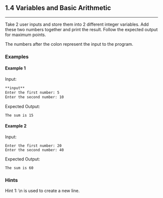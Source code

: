 ## 1.4 Variables and Basic Arithmetic

---

Take 2 user inputs and store them into 2 different integer variables. Add these two numbers together and print the result. Follow the expected output for maximum points.

The numbers after the colon represent the input to the program.

### Examples

#### Example 1

Input:

```md
**input**
Enter the first number: 5
Enter the second number: 10
```

Expected Output:

```
The sum is 15
```

#### Example 2

Input:

```
Enter the first number: 20
Enter the second number: 40
```

Expected Output:

```
The sum is 60
```

### Hints

Hint 1: \n is used to create a new line.
